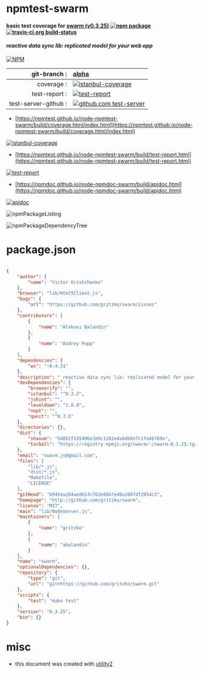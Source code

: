 # npmtest-swarm

#### basic test coverage for  [swarm (v0.3.25)](http://github.com/gritzko/swarm)  [![npm package](https://img.shields.io/npm/v/npmtest-swarm.svg?style=flat-square)](https://www.npmjs.org/package/npmtest-swarm) [![travis-ci.org build-status](https://api.travis-ci.org/npmtest/node-npmtest-swarm.svg)](https://travis-ci.org/npmtest/node-npmtest-swarm)

#### _reactive data sync lib: replicated model for your web app_

[![NPM](https://nodei.co/npm/swarm.png?downloads=true&downloadRank=true&stars=true)](https://www.npmjs.com/package/swarm)

| git-branch : | [alpha](https://github.com/npmtest/node-npmtest-swarm/tree/alpha)|
|--:|:--|
| coverage : | [![istanbul-coverage](https://npmtest.github.io/node-npmtest-swarm/build/coverage.badge.svg)](https://npmtest.github.io/node-npmtest-swarm/build/coverage.html/index.html)|
| test-report : | [![test-report](https://npmtest.github.io/node-npmtest-swarm/build/test-report.badge.svg)](https://npmtest.github.io/node-npmtest-swarm/build/test-report.html)|
| test-server-github : | [![github.com test-server](https://npmtest.github.io/node-npmtest-swarm/GitHub-Mark-32px.png)](https://npmtest.github.io/node-npmtest-swarm/build/app/index.html) | | build-artifacts : | [![build-artifacts](https://npmtest.github.io/node-npmtest-swarm/glyphicons_144_folder_open.png)](https://github.com/npmtest/node-npmtest-swarm/tree/gh-pages/build)|

- [https://npmtest.github.io/node-npmtest-swarm/build/coverage.html/index.html](https://npmtest.github.io/node-npmtest-swarm/build/coverage.html/index.html)

[![istanbul-coverage](https://npmtest.github.io/node-npmtest-swarm/build/screenCapture.buildCi.browser.%252Ftmp%252Fbuild%252Fcoverage.lib.html.png)](https://npmtest.github.io/node-npmtest-swarm/build/coverage.html/index.html)

- [https://npmtest.github.io/node-npmtest-swarm/build/test-report.html](https://npmtest.github.io/node-npmtest-swarm/build/test-report.html)

[![test-report](https://npmtest.github.io/node-npmtest-swarm/build/screenCapture.buildCi.browser.%252Ftmp%252Fbuild%252Ftest-report.html.png)](https://npmtest.github.io/node-npmtest-swarm/build/test-report.html)

- [https://npmdoc.github.io/node-npmdoc-swarm/build/apidoc.html](https://npmdoc.github.io/node-npmdoc-swarm/build/apidoc.html)

[![apidoc](https://npmdoc.github.io/node-npmdoc-swarm/build/screenCapture.buildCi.browser.%252Ftmp%252Fbuild%252Fapidoc.html.png)](https://npmdoc.github.io/node-npmdoc-swarm/build/apidoc.html)

![npmPackageListing](https://npmtest.github.io/node-npmtest-swarm/build/screenCapture.npmPackageListing.svg)

![npmPackageDependencyTree](https://npmtest.github.io/node-npmtest-swarm/build/screenCapture.npmPackageDependencyTree.svg)



# package.json

```json

{
    "author": {
        "name": "Victor Grishchenko"
    },
    "browser": "lib/Html5Client.js",
    "bugs": {
        "url": "https://github.com/gritzko/swarm/issues"
    },
    "contributors": [
        {
            "name": "Aleksei Balandin"
        },
        {
            "name": "Andrey Popp"
        }
    ],
    "dependencies": {
        "ws": "~0.4.31"
    },
    "description": "_reactive data sync lib: replicated model for your web app_",
    "devDependencies": {
        "browserify": "",
        "istanbul": "^0.3.2",
        "jshint": "",
        "leveldown": "1.0.0",
        "nopt": "",
        "qunit": "^0.7.5"
    },
    "directories": {},
    "dist": {
        "shasum": "5d852f155406e1b9c1162e4a6db8e7c1fa46769e",
        "tarball": "https://registry.npmjs.org/swarm/-/swarm-0.3.25.tgz"
    },
    "email": "swarm.js@gmail.com",
    "files": [
        "lib/*.js",
        "dist/*.js",
        "Makefile",
        "LICENSE"
    ],
    "gitHead": "b945ea204aed653c762e8667e40a1047df2054c2",
    "homepage": "http://github.com/gritzko/swarm",
    "license": "MIT",
    "main": "lib/NodeServer.js",
    "maintainers": [
        {
            "name": "gritzko"
        },
        {
            "name": "abalandin"
        }
    ],
    "name": "swarm",
    "optionalDependencies": {},
    "repository": {
        "type": "git",
        "url": "git+https://github.com/gritzko/swarm.git"
    },
    "scripts": {
        "test": "make test"
    },
    "version": "0.3.25",
    "bin": {}
}
```



# misc
- this document was created with [utility2](https://github.com/kaizhu256/node-utility2)
